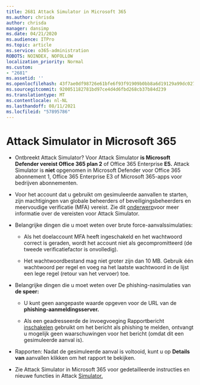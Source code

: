 ```yaml
---
title: 2681 Attack Simulator in Microsoft 365
ms.author: chrisda
author: chrisda
manager: dansimp
ms.date: 04/21/2020
ms.audience: ITPro
ms.topic: article
ms.service: o365-administration
ROBOTS: NOINDEX, NOFOLLOW
localization_priority: Normal
ms.custom:
- "2681"
ms.assetid: ''
ms.openlocfilehash: 43f7ae0df98726e61bfe6f93f91909b0bb8a6d19129a99dc027e8b563bc35a6c
ms.sourcegitcommit: 920051182781bd97ce4d4d6fbd268cb37b84d239
ms.translationtype: MT
ms.contentlocale: nl-NL
ms.lasthandoff: 08/11/2021
ms.locfileid: "57895786"
---
```

# <a name="attack-simulator-in-microsoft-365"></a>Attack Simulator in Microsoft 365

- Ontbreekt Attack Simulator? Voor Attack Simulator **is Microsoft Defender vereist Office 365 plan 2** of Office 365 Enterprise **E5.** Attack Simulator is **niet** opgenomen in Microsoft Defender voor Office 365 abonnement 1, Office 365 Enterprise E3 of Microsoft 365-apps voor bedrijven abonnementen.

- Voor het account dat u gebruikt om gesimuleerde aanvallen te starten, zijn machtigingen van globale beheerders of beveiligingsbeheerders en meervoudige verificatie (MFA) vereist. Zie dit [onderwerp](https://docs.microsoft.com/microsoft-365/security/office-365-security/attack-simulator)voor meer informatie over de vereisten voor Attack Simulator.

- Belangrijke dingen die u moet weten over brute force-aanvalssimulaties: 

  - Als het doelaccount MFA heeft ingeschakeld en het wachtwoord correct is geraden, wordt het account niet als gecompromitteerd (de tweede verificatiefactor is onvolledig).

  - Het wachtwoordbestand mag niet groter zijn dan 10 MB. Gebruik één wachtwoord per regel en voeg na het laatste wachtwoord in de lijst een lege regel (retour van het vervoer) toe.

- Belangrijke dingen die u moet weten over De phishing-nasimulaties van **de speer:**

  - U kunt geen aangepaste waarde opgeven voor de URL van de **phishing-aanmeldingsserver.**

  - Als een geadresseerde de invoegvoeging Rapportbericht [inschakelen](https://docs.microsoft.com/microsoft-365/security/office-365-security/enable-the-report-message-add-in) gebruikt om het bericht als phishing te melden, ontvangt u mogelijk geen waarschuwingen voor het bericht (omdat dit een gesimuleerde aanval is).

- Rapporten: Nadat de gesimuleerde aanval is voltooid, kunt u op **Details van** aanvallen klikken om het rapport te bekijken.

- Zie Attack Simulator in Microsoft 365 voor gedetailleerde instructies en nieuwe functies in Attack [Simulator.](https://docs.microsoft.com/microsoft-365/security/office-365-security/attack-simulator)
